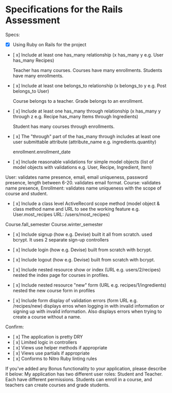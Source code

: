 # Specifications for the Rails Assessment

Specs:
- [x] Using Ruby on Rails for the project
- [ x] Include at least one has_many relationship (x has_many y e.g. User has_many Recipes)

  Teacher has many courses.  Courses have many enrollments.  Students have many enrollments.

- [ x] Include at least one belongs_to relationship (x belongs_to y e.g. Post belongs_to User)

  Course belongs to a teacher.  Grade belongs to an enrollment.

- [ x] Include at least one has_many through relationship (x has_many y through z e.g. Recipe has_many Items through Ingredients)

  Student has many courses through enrollments.


- [ x] The "through" part of the has_many through includes at least one user submittable attribute (attribute_name e.g. ingredients.quantity)

  enrollment.enrollment_date

- [ x] Include reasonable validations for simple model objects (list of model objects with validations e.g. User, Recipe, Ingredient, Item)

User: validates name presence, email, email uniqueness, password presence, length between 6-20.
validates email format.
Course: validates name presence,
Enrollment: validates name uniqueness with the scope of course and student.

- [ x] Include a class level ActiveRecord scope method (model object & class method name and URL to see the working feature e.g. User.most_recipes URL: /users/most_recipes)

Course.fall_semester Course.winter_semester
- [ x] Include signup (how e.g. Devise)
  built it all from scratch.  used bcrypt.  It uses 2 separate sign-up controllers
- [ x] Include login (how e.g. Devise)
    built from scratch with bcrypt.

- [ x] Include logout (how e.g. Devise)
built from scratch with bcrypt.
- [ x] Include nested resource show or index (URL e.g. users/2/recipes)
  nested the index page for courses in profiles.
- [ x] Include nested resource "new" form (URL e.g.
recipes/1/ingredients)
  nested the new course form in profiles
- [ x] Include form display of validation errors (form URL e.g. /recipes/new)
  displays erros when logging in with invalid information or signing up with invalid information.  Also displays errors when trying to create a course without a name.

Confirm:
- [ x] The application is pretty DRY
- [ x] Limited logic in controllers
- [ x] Views use helper methods if appropriate
- [ x] Views use partials if appropriate
- [ x] Conforms to Nitro Ruby linting rules

If you've added any Bonus functionality to your application, please describe it below:
My application has two different user roles: Student and Teacher.  Each have different permissions.  Students can enroll in a course, and teachers can create courses and grade students.
